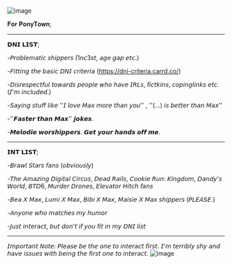 ![image](https://github.com/user-attachments/assets/a4db340f-bb5d-4a50-9d53-c990929e1d1f)


𝐅𝐨𝐫 𝐏𝐨𝐧𝐲𝐓𝐨𝐰𝐧;

--------------------
𝗗𝗡𝗜 𝗟𝗜𝗦𝗧;

-𝘗𝘳𝘰𝘣𝘭𝘦𝘮𝘢𝘵𝘪𝘤 𝘴𝘩𝘪𝘱𝘱𝘦𝘳𝘴 (1𝘯𝘤3𝘴𝘵, 𝘢𝘨𝘦 𝘨𝘢𝘱 𝘦𝘵𝘤.)

-𝘍𝘪𝘵𝘵𝘪𝘯𝘨 𝘵𝘩𝘦 𝘣𝘢𝘴𝘪𝘤 𝘋𝘕𝘐 𝘤𝘳𝘪𝘵𝘦𝘳𝘪𝘢 (https://dni-criteria.carrd.co/)

-𝘋𝘪𝘴𝘳𝘦𝘴𝘱𝘦𝘤𝘵𝘧𝘶𝘭 𝘵𝘰𝘸𝘢𝘳𝘥𝘴 𝘱𝘦𝘰𝘱𝘭𝘦 𝘸𝘩𝘰 𝘩𝘢𝘷𝘦 𝘐𝘙𝘓𝘴, 𝘧𝘪𝘤𝘵𝘬𝘪𝘯𝘴, 𝘤𝘰𝘱𝘪𝘯𝘨𝘭𝘪𝘯𝘬𝘴 𝘦𝘵𝘤. (𝘐'𝘮 𝘪𝘯𝘤𝘭𝘶𝘥𝘦𝘥.)

-𝘚𝘢𝘺𝘪𝘯𝘨 𝘴𝘵𝘶𝘧𝘧 𝘭𝘪𝘬𝘦 ''𝘐 𝘭𝘰𝘷𝘦 𝘔𝘢𝘹 𝘮𝘰𝘳𝘦 𝘵𝘩𝘢𝘯 𝘺𝘰𝘶'' , ''(...) 𝘪𝘴 𝘣𝘦𝘵𝘵𝘦𝘳 𝘵𝘩𝘢𝘯 𝘔𝘢𝘹''

-''𝙁𝙖𝙨𝙩𝙚𝙧 𝙩𝙝𝙖𝙣 𝙈𝙖𝙭'' 𝙟𝙤𝙠𝙚𝙨.

-𝙈𝙚𝙡𝙤𝙙𝙞𝙚 𝙬𝙤𝙧𝙨𝙝𝙞𝙥𝙥𝙚𝙧𝙨. 𝙂𝙚𝙩 𝙮𝙤𝙪𝙧 𝙝𝙖𝙣𝙙𝙨 𝙤𝙛𝙛 𝙢𝙚.

--------------------
𝗜𝗡𝗧 𝗟𝗜𝗦𝗧;

-𝘉𝘳𝘢𝘸𝘭 𝘚𝘵𝘢𝘳𝘴 𝘧𝘢𝘯𝘴 (𝘰𝘣𝘷𝘪𝘰𝘶𝘴𝘭𝘺)

-𝘛𝘩𝘦 𝘈𝘮𝘢𝘻𝘪𝘯𝘨 𝘋𝘪𝘨𝘪𝘵𝘢𝘭 𝘊𝘪𝘳𝘤𝘶𝘴, 𝘋𝘦𝘢𝘥 𝘙𝘢𝘪𝘭𝘴, 𝘊𝘰𝘰𝘬𝘪𝘦 𝘙𝘶𝘯: 𝘒𝘪𝘯𝘨𝘥𝘰𝘮, 𝘋𝘢𝘯𝘥𝘺'𝘴 𝘞𝘰𝘳𝘭𝘥, 𝘉𝘛𝘋6, 𝘔𝘶𝘳𝘥𝘦𝘳 𝘋𝘳𝘰𝘯𝘦𝘴, 𝘌𝘭𝘦𝘷𝘢𝘵𝘰𝘳 𝘏𝘪𝘵𝘤𝘩 𝘧𝘢𝘯𝘴

-𝘉𝘦𝘢 𝘟 𝘔𝘢𝘹, 𝘓𝘶𝘮𝘪 𝘟 𝘔𝘢𝘹, 𝘉𝘪𝘣𝘪 𝘟 𝘔𝘢𝘹, 𝘔𝘢𝘪𝘴𝘪𝘦 𝘟 𝘔𝘢𝘹 𝘴𝘩𝘪𝘱𝘱𝘦𝘳𝘴 (𝘗𝘓𝘌𝘈𝘚𝘌.)

-𝘈𝘯𝘺𝘰𝘯𝘦 𝘸𝘩𝘰 𝘮𝘢𝘵𝘤𝘩𝘦𝘴 𝘮𝘺 𝘩𝘶𝘮𝘰𝘳

-𝘑𝘶𝘴𝘵 𝘪𝘯𝘵𝘦𝘳𝘢𝘤𝘵, 𝘣𝘶𝘵 𝘥𝘰𝘯'𝘵 𝘪𝘧 𝘺𝘰𝘶 𝘧𝘪𝘵 𝘪𝘯 𝘮𝘺 𝘋𝘕𝘐 𝘭𝘪𝘴𝘵

--------------------
𝘐𝘮𝘱𝘰𝘳𝘵𝘢𝘯𝘵 𝘕𝘰𝘵𝘦: 𝘗𝘭𝘦𝘢𝘴𝘦 𝘣𝘦 𝘵𝘩𝘦 𝘰𝘯𝘦 𝘵𝘰 𝘪𝘯𝘵𝘦𝘳𝘢𝘤𝘵 𝘧𝘪𝘳𝘴𝘵. 𝘐'𝘮 𝘵𝘦𝘳𝘳𝘪𝘣𝘭𝘺 𝘴𝘩𝘺 𝘢𝘯𝘥 𝘩𝘢𝘷𝘦 𝘪𝘴𝘴𝘶𝘦𝘴 𝘸𝘪𝘵𝘩 𝘣𝘦𝘪𝘯𝘨 𝘵𝘩𝘦 𝘧𝘪𝘳𝘴𝘵 𝘰𝘯𝘦 𝘵𝘰 𝘪𝘯𝘵𝘦𝘳𝘢𝘤𝘵.
![image](https://github.com/user-attachments/assets/52e28892-7dab-4a4a-aca6-a02130c2be23)
